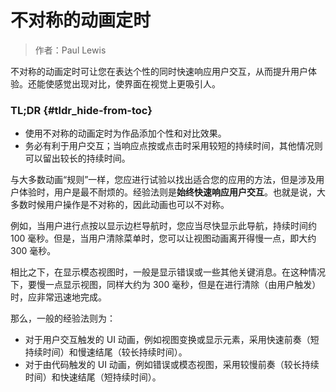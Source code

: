 # 不对称的动画定时

> 作者：Paul Lewis

不对称的动画定时可让您在表达个性的同时快速响应用户交互，从而提升用户体验。还能使感觉出现对比，使界面在视觉上更吸引人。

### TL;DR {#tldr_hide-from-toc}

* 使用不对称的动画定时为作品添加个性和对比效果。
* 务必有利于用户交互；当响应点按或点击时采用较短的持续时间，其他情况则可以留出较长的持续时间。

与大多数动画“规则”一样，您应进行试验以找出适合您的应用的方法，但是涉及用户体验时，用户是最不耐烦的。经验法则是**始终快速响应用户交互**。也就是说，大多数时候用户操作是不对称的，因此动画也可以不对称。

例如，当用户进行点按以显示边栏导航时，您应当尽快显示此导航，持续时间约 100 毫秒。但是，当用户清除菜单时，您可以让视图动画离开得慢一点，即大约 300 毫秒。

相比之下，在显示模态视图时，一般是显示错误或一些其他关键消息。在这种情况下，要慢一点显示视图，同样大约为 300 毫秒，但是在进行清除（由用户触发）时，应非常迅速地完成。

那么，一般的经验法则为：

* 对于用户交互触发的 UI 动画，例如视图变换或显示元素，采用快速前奏（短持续时间）和慢速结尾（较长持续时间）。
* 对于由代码触发的 UI 动画，例如错误或模态视图，采用较慢前奏（较长持续时间）和快速结尾（短持续时间）。



